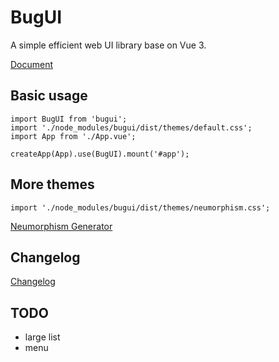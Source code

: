# BugUI

A simple efficient web UI library base on Vue 3.

[Document](https://lgyin.github.io/bugui)

## Basic usage
```
import BugUI from 'bugui';
import './node_modules/bugui/dist/themes/default.css';
import App from './App.vue';

createApp(App).use(BugUI).mount('#app');
```

## More themes
```
import './node_modules/bugui/dist/themes/neumorphism.css';
```
[Neumorphism Generator](http://localhost:3000/#Neumorphism)

## Changelog
[Changelog](https://github.com/lgyin/bugui/blob/main/CHANGELOG.md)

## TODO
- large list
- menu
